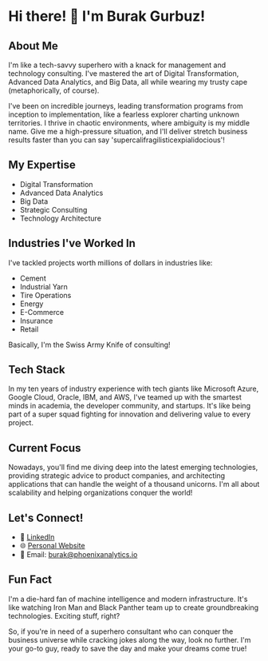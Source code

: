# Hi there! 👋 I'm Burak Gurbuz!

## About Me
I'm like a tech-savvy superhero with a knack for management and technology consulting. I've mastered the art of Digital Transformation, Advanced Data Analytics, and Big Data, all while wearing my trusty cape (metaphorically, of course).

I've been on incredible journeys, leading transformation programs from inception to implementation, like a fearless explorer charting unknown territories. I thrive in chaotic environments, where ambiguity is my middle name. Give me a high-pressure situation, and I'll deliver stretch business results faster than you can say 'supercalifragilisticexpialidocious'!

## My Expertise
- Digital Transformation
- Advanced Data Analytics
- Big Data
- Strategic Consulting
- Technology Architecture

## Industries I've Worked In
I've tackled projects worth millions of dollars in industries like:
- Cement
- Industrial Yarn
- Tire Operations
- Energy
- E-Commerce
- Insurance
- Retail

Basically, I'm the Swiss Army Knife of consulting!

## Tech Stack
In my ten years of industry experience with tech giants like Microsoft Azure, Google Cloud, Oracle, IBM, and AWS, I've teamed up with the smartest minds in academia, the developer community, and startups. It's like being part of a super squad fighting for innovation and delivering value to every project.

## Current Focus
Nowadays, you'll find me diving deep into the latest emerging technologies, providing strategic advice to product companies, and architecting applications that can handle the weight of a thousand unicorns. I'm all about scalability and helping organizations conquer the world!

## Let's Connect!
- 💼 [LinkedIn](https://www.linkedin.com/in/bgburakgurbuz/)
- 🌐 [Personal Website](https://www.phoenixanalytics.io)
- 📧 Email: burak@phoenixanalytics.io

## Fun Fact
I'm a die-hard fan of machine intelligence and modern infrastructure. It's like watching Iron Man and Black Panther team up to create groundbreaking technologies. Exciting stuff, right?

So, if you're in need of a superhero consultant who can conquer the business universe while cracking jokes along the way, look no further. I'm your go-to guy, ready to save the day and make your dreams come true!

